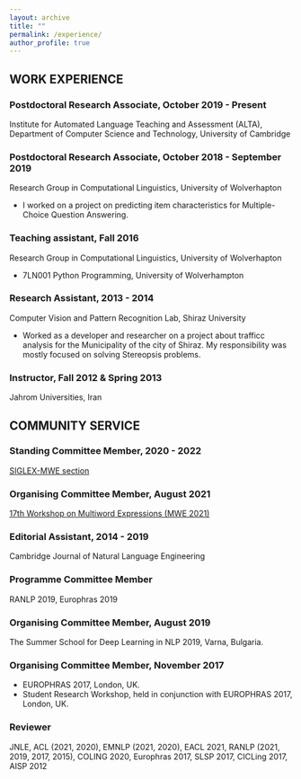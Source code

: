 ```yaml
---
layout: archive
title: ""
permalink: /experience/
author_profile: true
---
```


## WORK EXPERIENCE

### Postdoctoral Research Associate, October 2019 - Present
Institute for Automated Language Teaching and Assessment (ALTA), Department of Computer Science and Technology, University of Cambridge

### Postdoctoral Research Associate, October 2018 - September 2019
Research Group in Computational Linguistics, University of Wolverhapton
* I worked on a project on predicting item characteristics for Multiple-Choice Question Answering.
    
### Teaching assistant, Fall 2016
Research Group in Computational Linguistics, University of Wolverhapton
* 7LN001 Python Programming, University of Wolverhampton

### Research Assistant, 2013 - 2014
Computer Vision and Pattern Recognition Lab, Shiraz University
* Worked as a developer and researcher on a project about trafficc analysis for the Municipality of the
city of Shiraz. My responsibility was mostly focused on solving Stereopsis problems.

### Instructor, Fall 2012 & Spring 2013
Jahrom Universities, Iran


## COMMUNITY SERVICE

### Standing Committee Member, 2020 - 2022
[SIGLEX-MWE section](https://multiword.org)

### Organising Committee Member, August 2021
[17th Workshop on Multiword Expressions (MWE 2021)](https://multiword.org/mwe2021/)

### Editorial Assistant, 2014 - 2019
Cambridge Journal of Natural Language Engineering

### Programme Committee Member
RANLP 2019, Europhras 2019

### Organising Committee Member, August 2019
The Summer School for Deep Learning in NLP 2019, Varna, Bulgaria.

### Organising Committee Member, November 2017 
* EUROPHRAS 2017, London, UK.
* Student Research Workshop, held in conjunction with EUROPHRAS 2017, London, UK.

### Reviewer
JNLE, ACL (2021, 2020), EMNLP (2021, 2020), EACL 2021, RANLP (2021, 2019, 2017, 2015), COLING 2020, Europhras 2017, SLSP 2017, CICLing 2017, AISP 2012

